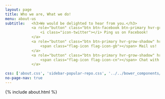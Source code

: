```yaml
---
layout: page
title: Who we are, What we do!
menu: about-us
subtitle:   <h3>We would be delighted to hear from you.</h3>
            <a role="button" class="btn btn-facebook btn-primary hvr-grow-shadow" href="mailto:sdsmdg@gmail.com" target="_blanks">
                <i class="icon-twitter"></i> Ping us on Facebook!
            </a>
            <a role="button" class="btn btn-primary hvr-grow-shadow" href="mailto:sdsmdg@gmail.com" target="_blanks">
                <span class="flag-icon flag-icon-gb"></span> Mail us!
            </a>
            <a role="button" class="btn btn-primary hvr-grow-shadow" href="https://stackquery.herokuapp.com/" target="_blanks">
                <span class="flag-icon flag-icon-cn"></span> Chat with MDG
            </a>
                            
css: ['about.css', 'sidebar-popular-repo.css', '../../bower_components/flag-icon-css/css/flag-icon.min.css']
no-page-nav: true
---
```


{% include about.html %}